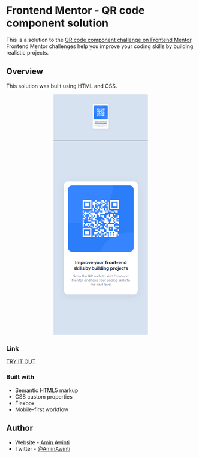 # Frontend Mentor - QR code component solution

This is a solution to the [QR code component challenge on Frontend Mentor](https://www.frontendmentor.io/challenges/qr-code-component-iux_sIO_H).
Frontend Mentor challenges help you improve your coding skills by building realistic projects.

## Overview

This solution was built using HTML and CSS.

<p align="middle">
  <img src="./desktop-screenshot.png" width="50%" alt="Desktop Design"/> 
  <img src="./mobile-screenshot.png" width="50%" alt="Mobile Design"/>
</p>

<!-- ### Desktop view

<img width="100%" height="400" src="./desktop-screenshot.png" alt="Desktop Design">

### Mobile view

<img height="50%" src="./mobile-screenshot.png" alt="Desktop Design"> -->

### Link

[TRY IT OUT](https://frontend-mentor-challenges-pi-smoky.vercel.app/)

### Built with

- Semantic HTML5 markup
- CSS custom properties
- Flexbox
- Mobile-first workflow

## Author

- Website - [Amin Awinti](https://www.linkedin.com/in/aminawinti/)
- Twitter - [@AminAwinti](https://twitter.com/AminAwinti)
